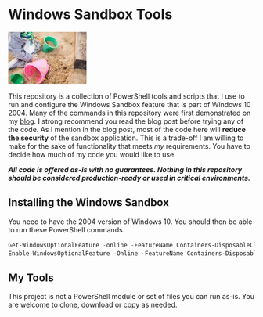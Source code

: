 # Windows Sandbox Tools

![sandbox](images/sandbox.jpg)

This repository is a collection of PowerShell tools and scripts that I use to run and configure the Windows Sandbox feature that is part of Windows 10 2004. Many of the commands in this repository were first demonstrated on my [blog](https://jdhitsolutions.com/blog/powershell/7621/doing-more-with-windows-sandbox/). I strong recommend you read the blog post before trying any of the code. As I mention in the blog post, most of the code here will __reduce the security__ of the sandbox application. This is a trade-off I am willing to make for the sake of functionality that meets *my* requirements. You have to decide how much of my code you would like to use.

__*All code is offered as-is with no guarantees. Nothing in this repository should be considered production-ready or used in critical environments.*__

## Installing the Windows Sandbox

You need to have the 2004 version of Windows 10. You should then be able to run these PowerShell commands.

```powershell
Get-WindowsOptionalFeature -online -FeatureName Containers-DisposableClientVM
Enable-WindowsOptionalFeature -Online -FeatureName Containers-DisposableClientVM
```

## My Tools

This project is not a PowerShell module or set of files you can run as-is. You are welcome to clone, download or copy as needed.
